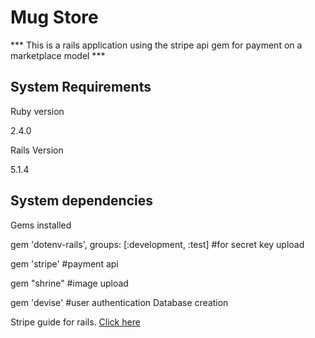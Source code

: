 # Mug Store

*** This is a rails application using the stripe api gem for payment on a marketplace model ***

 ## System Requirements

Ruby version

2.4.0

Rails Version

5.1.4

## System dependencies

Gems installed

gem 'dotenv-rails', groups: [:development, :test]
#for secret key upload

gem 'stripe'
#payment api

gem "shrine"
#image upload

gem 'devise'
#user authentication
Database creation

Stripe guide for rails. [Click here](https://stripe.com/docs/checkout/rails)
